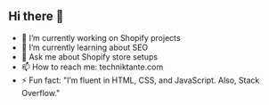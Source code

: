 ## Hi there 👋


- 🔭 I’m currently working on Shopify projects
- 🌱 I’m currently learning about SEO
- 💬 Ask me about Shopify store setups
- 📫 How to reach me: techniktante.com
- ⚡ Fun fact: "I’m fluent in HTML, CSS, and JavaScript. Also, Stack Overflow."

